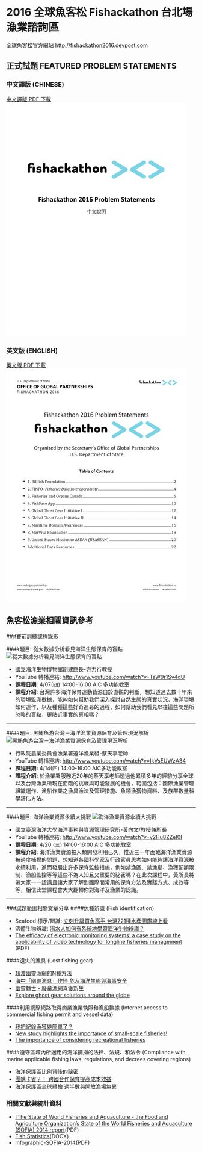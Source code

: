 # 2016 全球魚客松 Fishackathon 台北場漁業諮詢區
全球魚客松官方網站 http://fishackathon2016.devpost.com


## 正式試題 FEATURED PROBLEM STATEMENTS


### 中文譯版 (CHINESE)
[中文譯版 PDF 下載](https://github.com/twaic/fishackathon-taipei/raw/master/2016-Fishackathon-Final-Problem-Statements-CH.pdf)
[![FEATURED PROBLEM STATEMENTS- CHINESE](https://github.com/twaic/fishackathon-taipei/blob/master/Thumbnail-2016-Fishackathon-Final-Problem-Statements-CH-480x621.png?raw=true)](https://github.com/twaic/fishackathon-taipei/raw/master/2016-Fishackathon-Final-Problem-Statements-CH.pdf)

### 英文版 (ENGLISH)
[英文版 PDF 下載](https://github.com/twaic/fishackathon-taipei/raw/master/2016-Fishackathon-Final-Problem-Statements.pdf)
[![FEATURED PROBLEM STATEMENTS](https://github.com/twaic/fishackathon-taipei/blob/master/Thumbnail-2016-Fishackathon-Final-Problem-Statements-480x621.png?raw=true)](https://github.com/twaic/fishackathon-taipei/raw/master/2016-Fishackathon-Final-Problem-Statements.pdf)

## 魚客松漁業相關資訊參考
###賽前訓練課程錄影

####題目: 從大數據分析看見海洋生態保育的盲點
![從大數據分析看見海洋生態保育的盲點](https://img.youtube.com/vi/TaW9r1Sy4dU/0.jpg)
- 國立海洋生物博物館創建館長-方力行教授
- YouTube 轉播連結: <a href="http://www.youtube.com/watch?v=TaW9r1Sy4dU" target="_blank">http://www.youtube.com/watch?v=TaW9r1Sy4dU</a>
- **課程日期:** 4/07(四) 14:00-16:00 AIC 多功能教室
- **課程介紹:** 台灣許多海洋保育運動皆源自於直觀的判斷，想知道過去數十年來的環境監測數據，能夠如何幫助我們深入探討自然生態的真實狀況，海洋環境如何運作，以及種種這些好奇追尋的過程，如何幫助我們看見以往這些問題所忽略的盲點，更貼近事實的真相嗎？



----------


####題目: 黑鮪魚游台灣－海洋漁業資源保育及管理現況解析
![黑鮪魚游台灣－海洋漁業資源保育及管理現況解析](https://img.youtube.com/vi/IkVsEUWzA34/0.jpg)
- 行政院農業委員會漁業署遠洋漁業組-蔡天享老師
- YouTube 轉播連結: <a href="http://www.youtube.com/watch?v=IkVsEUWzA34" target="_blank">http://www.youtube.com/watch?v=IkVsEUWzA34</a>
- **課程日期:** 4/14(四) 14:00-16:00 AIC多功能教室
- **課程介紹:** 於漁業署服務近20年的蔡天享老師透過他累積多年的經驗分享全球以及台灣漁業所現在面臨的挑戰與可能發展的機會，範圍包括：國際漁業管理組織運作、漁船作業之漁具漁法及管理措施、魚類漁獲物資料、及族群數量科學評估方法。


----------
####題目: 海洋漁業資源永續大挑戰
![海洋漁業資源永續大挑戰](https://img.youtube.com/vi/v2Hu8ZZeI0I/0.jpg)
- 國立臺灣海洋大學海洋事務與資源管理研究所-黃向文/教授兼所長
- YouTube 轉播連結: <a href="http://www.youtube.com/watch?v=v2Hu8ZZeI0I" target="_blank">http://www.youtube.com/watch?v=v2Hu8ZZeI0I</a> 
- **課程日期:** 4/20 (三) 14:00-16:00 AIC 多功能教室
- **課程介紹:** 海洋漁業資源被人類開發利用已久，惟近三十年面臨海洋漁業資源被過度捕撈的問題，想知道各國科學家及行政官員思考如何能夠讓海洋資源被永續利用，進而發展出許多保育監控措施，例如禁漁區、禁漁期、漁獲配額限制、漁船監控等等這些不為人知且又重要的祕密嗎？在此次課程中，黃所長將帶大家一一認識且讓大家了解到國際間常用的保育方法及實踐方式、成效等等，相信此堂課程會大大翻轉你對海洋及漁業的認識。

----------
###試題範圍相關文章分享
####魚種辨識 (Fish identification)
- Seafood 標示/辨識: <a href="http://www.newsmarket.com.tw/blog/80157/" target="_blank">立刻升級買魚高手 台灣721種水產圖鑑線上看</a>
- 活體生物辨識: <a href="http://blog.oceansays.info/2014/09/blog-post_30.html" target="_blank">潛水人如何有系統地學習海洋生物辨識？</a>
- <a href="http://www.iphc.int/publications/scirep/SciReport0080.pdf"  target="_blank">The efficacy of electronic monitoring systems: a case study on the applicability of video technology for longline fisheries management</a> (PDF)

####遺失的漁具 (Lost fishing gear)
- <a href="http://blog.oceansays.info/2016/04/GGGI.html" target="_blank">超渡幽靈漁網的N種方法</a>
- <a href="http://e-info.org.tw/node/43109" target="_blank">海中「幽靈漁具」作怪 危及海洋生態與海事安全</a>
- <a href="http://blog.oceansays.info/2015/03/Net-workGhostnets.html" target="_blank">幽靈轉世 - 廢棄漁網喜獲新生</a>
- <a href="http://www.ghostgear.org/solutions" target="_blank">Explore ghost gear solutions around the globe</a> 

####利用網際網路取得商業漁業執照和漁船數據 (Internet access to commercial fishing permit and vessel data)
- <a href="http://blog.oceansays.info/2016/04/EMfisheries.html" target="_blank">我把紀錄漁獲變簡單了？</a>
- <a href="http://www.cta.int/en/article/2013-10-06/new-study-highlights-the-importance-of-small-scale-fisheries.html" target="_blank">New study highlights the importance of small-scale fisheries!</a>
- <a href="https://www.st.nmfs.noaa.gov/recreational-fisheries/Understanding-Estimation/index" target="_blank">The importance of considering recreational fisheries</a>

####遵守區域內所適用的海洋捕撈的法律、法規、和法令 (Compliance with marine applicable fishing laws, regulations, and decrees covering regions)

* <a href="http://blog.oceansays.info/2014/05/blog-post_22.html" target="_blank">海洋保護區比例背後的祕密</a>
* <a href="http://blog.oceansays.info/2015/05/internationalcooperation.html" target="_blank">團購卡省？！ 跨國合作保育提高成本效益</a>
* <a href="http://e-info.org.tw/node/97281" target="_blank">海洋保護區全球體檢 過半數與開放漁場無異</a>

### 相關文獻與統計資料
* <a href="https://drive.google.com/open?id=0B6AZZf9WIX_DZlp4bVZnNFUtZ0pLVHdOaFU1T2VNRWx3YjFr" target="_blank">[The State of World Fisheries and Aquaculture - the Food and Agriculture Organization’s State of the World Fisheries and Aquaculture (SOFIA) 2014 report</a>(PDF)
* <a href="https://docs.google.com/file/d/0B6AZZf9WIX_DWDR3MXFJQXp3Y0tHa0M2Y0xYWnhlam9JcnVv/edit?usp=docslist_api&filetype=msword" target="_blank">Fish Statistics</a>(DOCX)
* <a href="https://drive.google.com/open?id=0B6AZZf9WIX_Da3NvS1gxOFRtTF9GRHJfdzNDdXVSODhBaGlZ" target="_blank">Infographic-SOFIA-2014</a>(PDF)
